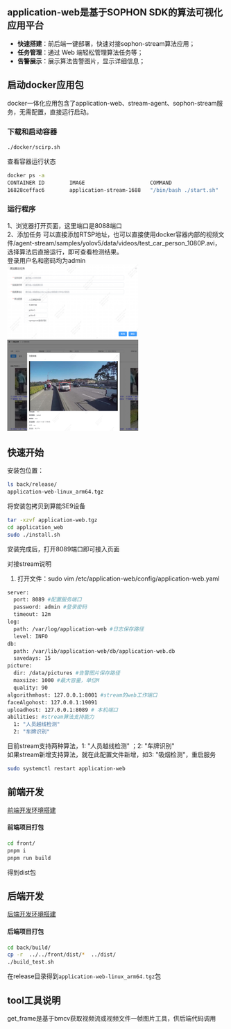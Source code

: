 
## application-web是基于SOPHON SDK的算法可视化应用平台

- **快速搭建**：前后端一键部署，快速对接sophon-stream算法应用；
- **任务管理**：通过 Web 端轻松管理算法任务等；
- **告警展示**：展示算法告警图片，显示详细信息；

## 启动docker应用包

docker一体化应用包含了application-web、stream-agent、sophon-stream服务，无需配置，直接运行启动。

### 下载和启动容器

``` bash
./docker/scirp.sh
```

查看容器运行状态

``` bash
docker ps -a
CONTAINER ID        IMAGE                     COMMAND                  CREATED             STATUS              PORTS                            NAMES
16828ceffac6        application-stream-1688   "/bin/bash ./start.sh"   6 minutes ago       Up 6 minutes        22/tcp, 0.0.0.0:8088->8089/tcp   nostalgic_curie
```

### 运行程序

1、浏览器打开页面，这里端口是8088端口  
2、添加任务
可以直接添加RTSP地址，也可以直接使用docker容器内部的视频文件/agent-stream/samples/yolov5/data/videos/test_car_person_1080P.avi，选择算法后直接运行，即可查看检测结果。  
登录用户名和密码均为admin  
<img src="docker/add.png" alt="Add Image" style="max-width: 60%; height: auto;" />
<img src="docker/alarm.png" alt="Alarm Image" style="max-width: 60%; height: auto;" />

## 快速开始

安装包位置：

``` bash
ls back/release/
application-web-linux_arm64.tgz
```

将安装包拷贝到算能SE9设备

``` bash
tar -xzvf application-web.tgz
cd application_web
sudo ./install.sh
```

安装完成后，打开8089端口即可接入页面

对接stream说明  

1. 打开文件：sudo vim /etc/application-web/config/application-web.yaml

``` bash
server:
  port: 8089 #配置服务端口
  password: admin #登录密码
  timeout: 12m
log:
  path: /var/log/application-web #日志保存路径
  level: INFO
db:
  path: /var/lib/application-web/db/application-web.db
  savedays: 15
picture:
  dir: /data/pictures #告警图片保存路径
  maxsize: 1000 #最大容量，单位M
  quality: 90
algorithmhost: 127.0.0.1:8001 #stream的web工作端口
faceAlgohost: 127.0.0.1:19091
uploadhost: 127.0.0.1:8089 # 本机端口
abilities: #stream算法支持能力
  1: "人员越线检测" 
  2: "车牌识别"
```

目前stream支持两种算法，1: "人员越线检测" ；2: "车牌识别"  
如果stream新增支持算法，就在此配置文件新增，如3: "吸烟检测"，重启服务

```bash
sudo systemctl restart application-web
```

## 前端开发

[前端开发环境搭建](./front/README.md)  

#### 前端项目打包

```bash
cd front/
pnpm i
pnpm run build
```

得到dist包

## 后端开发

[后端开发环境搭建](./back/README.md)  

#### 后端项目打包

```bash
cd back/build/
cp -r  ../../front/dist/*  ../dist/
./build_test.sh
```

在release目录得到`application-web-linux_arm64.tgz`包

## tool工具说明

get_frame是基于bmcv获取视频流或视频文件一帧图片工具，供后端代码调用
